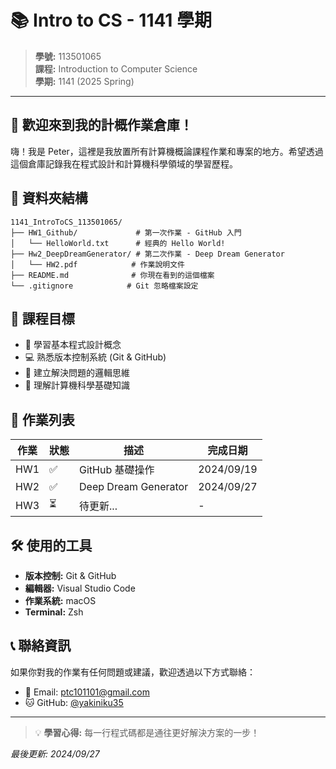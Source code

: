 # 📚 Intro to CS - 1141 學期

> **學號:** 113501065  
> **課程:** Introduction to Computer Science  
> **學期:** 1141 (2025 Spring)

---

## 👋 歡迎來到我的計概作業倉庫！

嗨！我是 Peter，這裡是我放置所有計算機概論課程作業和專案的地方。希望透過這個倉庫記錄我在程式設計和計算機科學領域的學習歷程。

## 📁 資料夾結構

```
1141_IntroToCS_113501065/
├── HW1_Github/             # 第一次作業 - GitHub 入門
│   └── HelloWorld.txt      # 經典的 Hello World!
├── Hw2_DeepDreamGenerator/ # 第二次作業 - Deep Dream Generator
│   └── HW2.pdf            # 作業說明文件
├── README.md              # 你現在看到的這個檔案
└── .gitignore            # Git 忽略檔案設定
```

## 🎯 課程目標

- 🔧 學習基本程式設計概念
- 💻 熟悉版本控制系統 (Git & GitHub)
- 🚀 建立解決問題的邏輯思維
- 📖 理解計算機科學基礎知識

## 📝 作業列表

| 作業 | 狀態 | 描述 | 完成日期 |
|------|------|------|---------|
| HW1 | ✅ | GitHub 基礎操作 | 2024/09/19 |
| HW2 | ✅ | Deep Dream Generator | 2024/09/27 |
| HW3 | ⏳ | 待更新... | - |

## 🛠️ 使用的工具

- **版本控制:** Git & GitHub
- **編輯器:** Visual Studio Code
- **作業系統:** macOS
- **Terminal:** Zsh

## 📞 聯絡資訊

如果你對我的作業有任何問題或建議，歡迎透過以下方式聯絡：

- 📧 Email: ptc101101@gmail.com
- 🐱 GitHub: [@yakiniku35](https://github.com/yakiniku35)

---

> 💡 **學習心得:** 每一行程式碼都是通往更好解決方案的一步！

*最後更新: 2024/09/27*
